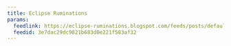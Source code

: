 ```yaml
---
title: Eclipse Ruminations
params:
  feedlink: https://eclipse-ruminations.blogspot.com/feeds/posts/default?alt=rss
  feedid: 3e7dac29dc9821b683d0e221f583af32
---
```

